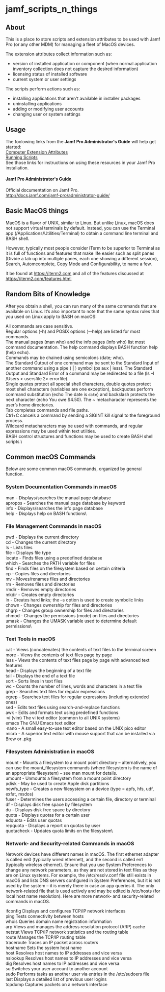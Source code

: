 # jamf_scripts_n_things

## About
This is a place to store scripts and extension attributes to be used with Jamf Pro (or any other MDM) for managing a fleet of MacOS devices.

The extension attributes collect information such as:

- version of installed application or component (when normal application inventory collection does not capture the desired information)
- licensing status of installed software
- current system or user settings

The scripts perform actions such as:

- installing applications that aren't available in installer packages
- uninstalling applications
- adding or modifying user accounts
- changing user or system settings


## Usage
The foolowing links from the **Jamf Pro Administrator's Guide**  will help get started: \
[Computer Extension Attributes](http://docs.jamf.com/jamf-pro/administrator-guide/Computer_Extension_Attributes.html) \
[Running Scripts](http://docs.jamf.com/jamf-pro/administrator-guide/Running_Scripts.html) \
See those links for instructions on using these resources in your Jamf Pro installation.


#### Jamf Pro Administrator's Guide
Official documentation on Jamf Pro.\
http://docs.jamf.com/jamf-pro/administrator-guide/

## Basic MacOS things

MacOS is a flavor of UNIX, similar to Linux. But unlike Linux, macOS does not support virtual terminals by default. Instead, you can use the Terminal app (/Applications/Utilities/Terminal) to obtain a command line terminal and BASH shell.

However, typically most people consider iTerm to be superior to Terminal as it is full of functions and features that make life easier such as  split panes (Divide a tab up into multiple panes, each one showing a different session), Search, Automcomplete, Copy Mode and Configurability, to name a few.

It be found at https://iterm2.com and all of the features discussed at https://iterm2.com/features.html


## Random Bits of Knowledge

After you obtain a shell, you can run many of the same commands that are available on Linux. It’s also important to note that the same syntax rules that you used on Linux apply to BASH on macOS:

All commands are case sensitive.\
Regular options (-h) and POSIX options (--help) are listed for most commands.\
The manual pages (man who) and the info pages (info who) list most command documentation. The help command displays BASH function help (help echo).\
Commands may be chained using semicolons (date; who).\
The Standard Output of one command may be sent to the Standard Input of another command using a pipe ( | ) symbol (ps aux | less).
The Standard Output and Standard Error of a command may be redirected to a file (ls –l /Users > usersfile 2> errorfile).\
Single quotes protect all special shell characters, double quotes protect most shell characters (variables are one exception), backquotes perform command substitution (echo The date is `date`) and backslash protects the next character (echo You owe \$4.50).
The ~ metacharacter represents the user’s home directories.\
Tab completes commands and file paths.\
Ctrl+C cancels a command by sending a SIGINT kill signal to the foreground process.\
Wildcard metacharacters may be used with commands, and regular expressions may be used within text utilities.\
BASH control structures and functions may be used to create BASH shell scripts.\


## Common macOS Commands
Below are some common macOS commands, organized by general function.

### System Documentation Commands in macOS
man     -   Displays/searches the manual page database\
apropos -   Searches the manual page database by keyword\
info    -   Displays/searches the info page database\
help    -   Displays help on BASH functions\

### File Management Commands in macOS
pwd     -   Displays the current directory\
cd      -   Changes the current directory\
ls      -   Lists files\
file    -   Displays file type\
locate  -   Finds files using a predefined database\
which   -   Searches the PATH variable for files\
find    -   Finds files on the filesystem based on certain criteria\
cp      -   Copies files and directories\
mv      -   Moves/renames files and directories\
rm      -   Removes files and directories\
rmdir   -   Removes empty directories\
mkdir   -   Creates empty directories\
ln      -   Creates hard links; the –s option is used to create symbolic links\
chown   -   Changes ownership for files and directories\
chgrp   -   Changes group ownership for files and directories\
chmod   -   Changes the permissions (mode) on files and directories\
umask   -   Changes the UMASK variable used to determine default permissions\

### Text Tools in macOS
cat     -   Views (concatenates) the contents of text files to the terminal screen\
more    -   Views the contents of text files page by page\
less    -   Views the contents of text files page by page with advanced text features\
head    -   Displays the beginning of a text file\
tail    -   Displays the end of a text file\
sort    -   Sorts lines in text files\
wc      -   Counts the number of lines, words and characters in a text file\
grep    -   Searches text files for regular expressions\
egrep   -   Searches text files for regular expressions (including extended ones)\
sed     -   Edits text files using search-and-replace functions\
awk     -   Edits and formats text using predefined functions\
·vi (vim) The vi text editor (common to all UNIX systems)\
emacs The GNU Emacs text editor\
·nano   -   A small easy-to-use text editor based on the UNIX pico editor\
micro   -   A superior text editor with mouse support that can be installed via Brew or .pkg

### Filesystem Administration in macOS
mount   -   Mounts a filesystem to a mount point directory – alternatively, you can use the mount_filesystem commands (where filesystem is the name of an appropriate filesystem) – see man mount for details.\
umount  -   Unmounts a filesystem from a mount point directory\
pdisk   -   May be used to create Apple disk partitions\
newfs_type - Creates a new filesystem on a device (type = apfs, hfs, udf, exfat, msdos)\
fuser   -   Determines the users accessing a certain file, directory or terminal\
df      -   Displays disk free space by filesystem\
du      -   Displays disk free space by directory\
quota   -   Displays quotas for a certain user\
edquota -   Edits user quotas\
repquota -  Displays a report on quotas by user\
quotacheck  -   Updates quota limits on the filesystem\


### Network- and Security-related Commands in macOS
Network devices have different names in macOS. The first ethernet adapter is called en0 (typically wired ethernet), and the second is called en1 (typically wireless ethernet). 
Ensure that you use System Preferences to change any network parameters, as they are not stored in text files as they are on Linux systems. For example, the /etc/resolv.conf file still exists in macOS and lists DNS servers configured in System Preferences, but it is not used by the system – it is merely there in case an app queries it. 
The only network-related file that is used actively and may be edited is /etc/hosts (for local host name resolution). Here are more network- and security-related commands in macOS.

ifconfig    Displays and configures TCP/IP network interfaces\
ping        Tests connectivity between hosts\
whois        Queries domain name registration information\
arp          Views and manages the address resolution protocol (ARP) cache\
netstat      Views TCP/IP network statistics and the routing table\
route        Manages the TCP/IP routing table\
traceroute  Traces an IP packet across routers\
hostname    Sets the system host name\
host        Resolves host names to IP addresses and vice versa\
nslookup    Resolves host names to IP addresses and vice versa\
dig         Resolves host names to IP addresses and vice versa\
su          Switches your user account to another account\
sudo        Performs tasks as another user via entries in the /etc/sudoers file\
last        Displays a detailed list of previous user logins\
tcpdump     Captures packets on a network interface

